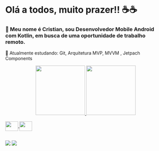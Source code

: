 # Olá a todos, muito prazer!! ☕☕
### 💬 Meu nome é Cristian, sou Desenvolvedor Mobile Android com Kotlin, em busca de uma oportunidade de trabalho remoto.
🌱 Atualmente estudando: Git, Arquitetura MVP, MVVM , Jetpach Components

<div align="center">
  <a href="https://github.com/cristianbragaa">
  <img height="155em" src="https://github-readme-stats.vercel.app/api?username=cristianbragaa&show_icons=true&theme=dark&include_all_commits=true&count_private=true"/>
  <img height="155em" src="https://github-readme-stats.vercel.app/api/top-langs/?username=cristianbragaa&layout=compact&langs_count=7&theme=dark"/>
</div>
<div style="display: inline_block"><br>
  <img align="center" height="30" width="40" src="https://cdn.jsdelivr.net/gh/devicons/devicon/icons/kotlin/kotlin-original.svg" >
  <img align="center" height="30" width="40" src="https://cdn.jsdelivr.net/gh/devicons/devicon/icons/java/java-original.svg">
</div>

##

<div> 
  <a href="https://instagram.com/__cristianbraga/" target="_blank"><img src="https://img.shields.io/badge/-Instagram-%23E4405F?style=for-the-badge&logo=instagram&logoColor=white" target="_blank"></a>
  <a href="https://www.linkedin.com/in/cristianbragadev/" target="_blank"><img src="https://img.shields.io/badge/-LinkedIn-%230077B5?style=for-the-badge&logo=linkedin&logoColor=white" target="_blank"></a> 
</div>
